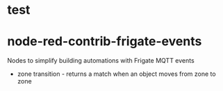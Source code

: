 # test
# node-red-contrib-frigate-events

Nodes to simplify building automations with Frigate MQTT events

- zone transition - returns a match when an object moves from zone to zone
